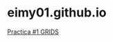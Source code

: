 # eimy01.github.io
<p>
<a href="https://eimy01.github.io/practica 1.html">Practica #1 GRIDS</a> 
</p>

